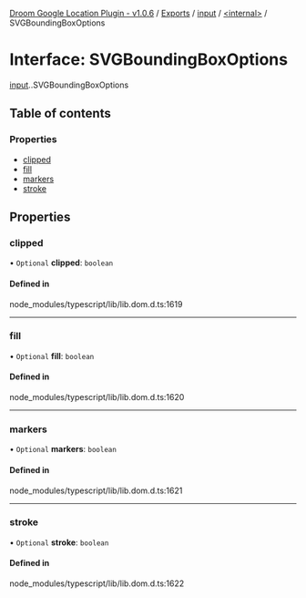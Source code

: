 [Droom Google Location Plugin - v1.0.6](../README.md) / [Exports](../modules.md) / [input](../modules/input.md) / [<internal\>](../modules/input._internal_.md) / SVGBoundingBoxOptions

# Interface: SVGBoundingBoxOptions

[input](../modules/input.md).[<internal>](../modules/input._internal_.md).SVGBoundingBoxOptions

## Table of contents

### Properties

- [clipped](input._internal_.SVGBoundingBoxOptions.md#clipped)
- [fill](input._internal_.SVGBoundingBoxOptions.md#fill)
- [markers](input._internal_.SVGBoundingBoxOptions.md#markers)
- [stroke](input._internal_.SVGBoundingBoxOptions.md#stroke)

## Properties

### clipped

• `Optional` **clipped**: `boolean`

#### Defined in

node_modules/typescript/lib/lib.dom.d.ts:1619

___

### fill

• `Optional` **fill**: `boolean`

#### Defined in

node_modules/typescript/lib/lib.dom.d.ts:1620

___

### markers

• `Optional` **markers**: `boolean`

#### Defined in

node_modules/typescript/lib/lib.dom.d.ts:1621

___

### stroke

• `Optional` **stroke**: `boolean`

#### Defined in

node_modules/typescript/lib/lib.dom.d.ts:1622
